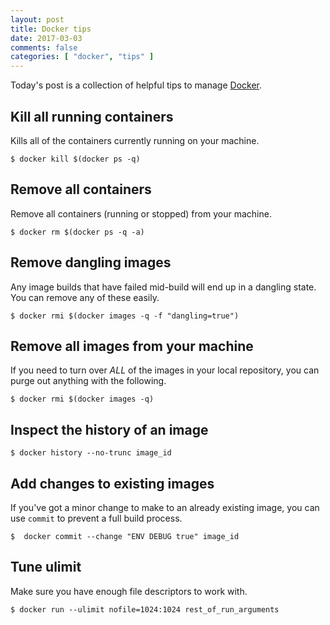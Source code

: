 ```yaml
---
layout: post
title: Docker tips
date: 2017-03-03
comments: false
categories: [ "docker", "tips" ]
---
```


Today's post is a collection of helpful tips to manage [Docker](https://www.docker.com/).

## Kill all running containers

Kills all of the containers currently running on your machine.

```
$ docker kill $(docker ps -q)
```

## Remove all containers

Remove all containers (running or stopped) from your machine.

```
$ docker rm $(docker ps -q -a)
```

## Remove dangling images

Any image builds that have failed mid-build will end up in a dangling state. You can remove any of these easily.

```
$ docker rmi $(docker images -q -f "dangling=true")
```

## Remove all images from your machine

If you need to turn over *ALL* of the images in your local repository, you can purge out anything with the following.

```
$ docker rmi $(docker images -q)
```

## Inspect the history of an image

```
$ docker history --no-trunc image_id
```

## Add changes to existing images

If you've got a minor change to make to an already existing image, you can use `commit` to prevent a full build process.

```
$  docker commit --change "ENV DEBUG true" image_id
```

## Tune ulimit

Make sure you have enough file descriptors to work with.

```
$ docker run --ulimit nofile=1024:1024 rest_of_run_arguments
```


